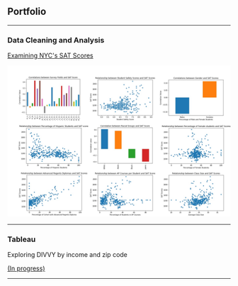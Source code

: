 ## Portfolio

---

### Data Cleaning and Analysis

<a href="https://github.com/dlhaar/NYC-SAT/blob/main/NYC-SAT.ipynb" target="_blank">Examining NYC's SAT Scores</a>

<img src="images/NYC-thumbnail.png?raw=true"/>

---

### Tableau
Exploring DIVVY by income and zip code
<p><a href="https://public.tableau.com/views/divvy-income/Sheet2?:language=en&:display_count=y&publish=yes&:origin=viz_share_link" target="_blank">(In progress)</a></p>

---
